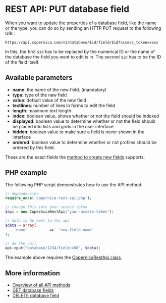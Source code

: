 # REST API: PUT database field

When you want to update the properties of a database field, like the 
name or the type, you can do so by sending an HTTP PUT request to the 
following URL:

`https://api.copernica.com/v1/database/$id/field/$id?access_token=xxxx`

In this, the first `$id` has to be replaced by the numerical ID or the 
name of the database the field you want to edit is in. The second `$id` 
has to be the ID of the field itself.

## Available parameters

- **name**: the name of the new field. (mandatory)
- **type**: type of the new field
- **value**: default value of the new field
- **textlines**: number of lines in forms to edit the field
- **length**: maximum text length
- **index**: boolean value, shows whether or not the field should be 
indexed
- **displayed**: boolean value to determine whether or not the field 
should be placed into lists and grids in the user interface
- **hidden**: boolean value to make sure a field is never shown in the interface
- **ordered**: boolean value to determine whether or not profiles should 
be ordered by this field.

These are the exact fields the 
[method to create new fields](rest-post-database-fields) supports.

## PHP example

The following PHP script demonstrates how to use the API method:

```php
// dependencies
require_once('copernica-rest-api.php');

// change this into your access token
$api = new CopernicaRestApi("your-access-token");

// data to be sent to the api
$data = array(
    'name'          =>  'new-field-name'
);

// do the call
api->put("database/1234/field/456", $data);
```

The example above requires the [CopernicaRestApi class](rest-php).

## More information

- [Overview of all API methods](rest-api)
- [GET database fields](rest-get-database-fields)
- [DELETE database field](rest-delete-database-field)
